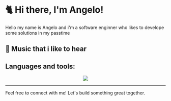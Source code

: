 # 🐈 Hi there, I'm Angelo!

Hello my name is Angelo and i'm a software enginner who likes to develope some solutions in my passtime

## 🎵 Music that i like to hear



## Languages and tools:
<div align="center">
  <a href="https://skillicons.dev">
    <img src="https://skillicons.dev/icons?i=java,spring,postgresql,figma,cs,git,nest,tailwind,aws,docker,typescript&theme=dark" />
  </a>
</div>

---

Feel free to connect with me! Let's build something great together.
